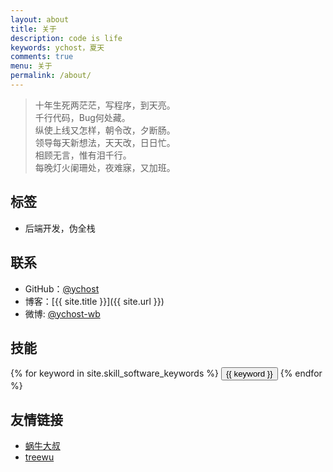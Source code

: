 ```yaml
---
layout: about
title: 关于
description: code is life
keywords: ychost，夏天
comments: true
menu: 关于
permalink: /about/
---
```


> 十年生死两茫茫，写程序，到天亮。  
> 千行代码，Bug何处藏。   
> 纵使上线又怎样，朝令改，夕断肠。   
> 领导每天新想法，天天改，日日忙。  
> 相顾无言，惟有泪千行。  
> 每晚灯火阑珊处，夜难寐，又加班。


## 标签

* 后端开发，伪全栈


## 联系

* GitHub：[@ychost](https://github.com/ychost)
* 博客：[{{ site.title }}]({{ site.url }})
* 微博: [@ychost-wb](http://weibo.com/ychost-wb)

## 技能

<!-- #### 技术栈 -->
<div class="btn-inline">
    {% for keyword in site.skill_software_keywords %}
    <button class="btn btn-outline" type="button">{{ keyword }}</button>
    {% endfor %}
</div>

## 友情链接
* [蜗牛大叔](https://unclesnail.cn/)
* [treewu](http://treewu.club/)

<!-- #### 技术库
<div class="btn-inline">
    {% for keyword in site.skill_mobile_app_keywords %}
    <button class="btn btn-outline" type="button">{{ keyword }}</button>
    {% endfor %}
</div>

#### 技术库
<div class="btn-inline">
    {% for keyword in site.skill_windows_keywords %}
    <button class="btn btn-outline" type="button">{{ keyword }}</button>
    {% endfor %}
</div> -->
